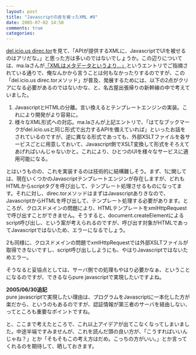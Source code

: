 ```yaml
---
layout: post
title: "Javascriptの皮を被ったXML #0"
date: 2005-07-02 14:50
comments: true
categories: 
---
```

<p class="entryBody">
<a href="http://johnvey.com/features/deliciousdirector/" target="_blank">del.icio.us direc.tor</a>を見て、「APIが提供するXMLに、JavascriptでUIを被せるのはアリだな。」と思った方は多いのではないでしょうか。この辺りについては、ma.laさんが<a href="http://la.ma.la/blog/diary_200506291043.htm" target="_blank">「XMLはメタデータというより...」</a>というエントリでご指摘されている通りで、俺なんかから言うことは何もなかったりするのですが、この「del.icio.us direc.torメソッド」が普及、発展するためには、以下の2点がクリアになる必要があるのではないかな、と、名古屋出張帰りの新幹線の中で考えていました。
</p>

<ol class="entryBody">
<li>JavascriptとHTMLの分離。言い換えるとテンプレートエンジンの実装。これにより開発がより容易に。</li>
<li>様々なXML形式への対応。ma.laさんが上記エントリで、「はてなブックマークがdel.icio.usと同じ形式で出力するAPIを備えていれば」といったお話をされているのですが、逆に異なる形式であっても、外部XSLTファイルを各サービスごとに用意しておいて、Javascript側でXSLT変換して形式をそろえてあげればいんじゃないかと。これにより、ひとつのUIを様々なサービスに適用可能になる。</li>
</ol>

<p class="entryBody">
とはいうものの、これを実装するのは技術的に結構難しそう。まず、1に関しては、現在いくつかのJavascriptテンプレートエンジンが存在しますが、どれもHTMLからscriptタグを呼び出して、テンプレート処理させるものになってます。それに対し、direc.torメソッドはまずはJavascriptありきなので、JavascriptからHTMLを呼び出して、テンプレート処理する必要があります。ところが、クロスドメインの問題により、HTMLテンプレートをxmlHttpRequestで呼び出すことができません。そうすると、document.createElementによるscript呼び出し、という案が考えられるのですが、呼び出す対象がHTMLであってJavascriptではないため、エラーになるでしょう。
</p>

<p class="entryBody">
2も同様に、クロスドメインの問題でxmlHttpRequestでは外部XSLTファイルが取得できないですし、script呼び出ししようにも、やはりJavascriptではないためエラー。
</p>

<p class="entryBody">
そうなると妥協点としては、サーバ側での処理もやはり必要かなぁ、ということになるのですが、できるならpure javascriptで実現したいですよね。
</p>

<p class="entryBody">
<strong>2005/06/30追記</strong><br />
pure javascriptで実現したい理由は、プログラムをJavascriptに一本化した方が楽だから、というのもあるのですが、認証情報が第三者のサーバを経由しない、ってところも重要なポイントですね。
</p>

<p class="entryBody">
と、ここまで考えたところで、これ以上アイデアが出てこなくなってしまいました。中途半端ですみませんが、これを読んだ頭の良い方が、「こうすればいいんじゃね？」とか「そもそもこの考え方はだめ。こっちの方がいい。」とか言ってくれるのを期待して、晒しておきます。
</p>
